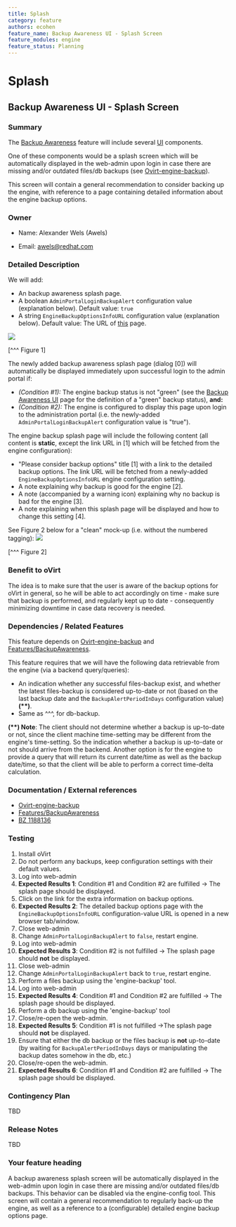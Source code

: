 ```yaml
---
title: Splash
category: feature
authors: ecohen
feature_name: Backup Awareness UI - Splash Screen
feature_modules: engine
feature_status: Planning
---
```


# Splash

## Backup Awareness UI - Splash Screen

### Summary

The [Backup Awareness](/develop/release-management/features/backupawareness/) feature will include several [UI](/develop/release-management/features/ui/) components.

One of these components would be a splash screen which will be automatically displayed in the web-admin upon login in case there are missing and/or outdated files/db backups (see [Ovirt-engine-backup](/develop/release-management/features/engine/engine-backup/)).

This screen will contain a general recommendation to consider backing up the engine, with reference to a page containing detailed information about the engine backup options.

### Owner

*   Name: Alexander Wels (Awels)

<!-- -->

*   Email: awels@redhat.com

### Detailed Description

We will add:

*   An backup awareness splash page.
*   A boolean `AdminPortalLoginBackupAlert` configuration value (explanation below). Default value: `true`
*   A string `EngineBackupOptionsInfoURL` configuration value (explanation below). Default value: The URL of [this](/develop/release-management/features/engine/engine-backup/) page.

![](/images/wiki/BackupSplash-tagged.png)

[^^^ Figure 1]

The newly added backup awareness splash page (dialog [0]) will automatically be displayed immediately upon successful login to the admin portal if:

*   *(Condition #1):* The engine backup status is not "green" (see the [Backup Awareness UI](/develop/release-management/features/ui/) page for the definition of a "green" backup status), **and:**
*   *(Condition #2):* The engine is configured to display this page upon login to the administration portal (i.e. the newly-added `AdminPortalLoginBackupAlert` configuration value is "true").

The engine backup splash page will include the following content (all content is **static**, except the link URL in [1] which will be fetched from the engine configuration):

*   "Please consider backup options" title [1] with a link to the detailed backup options. The link URL will be fetched from a newly-added `EngineBackupOptionsInfoURL` engine configuration setting.
*   A note explaining why backup is good for the engine [2].
*   A note (accompanied by a warning icon) explaining why no backup is bad for the engine [3].
*   A note explaining when this splash page will be displayed and how to change this setting [4].

See Figure 2 below for a "clean" mock-up (i.e. without the numbered tagging): ![](/images/wiki/BackupSplash.png)

[^^^ Figure 2]

### Benefit to oVirt

The idea is to make sure that the user is aware of the backup options for oVirt in general, so he will be able to act accordingly on time - make sure that backup is performed, and regularly kept up to date - consequently minimizing downtime in case data recovery is needed.

### Dependencies / Related Features

This feature depends on [Ovirt-engine-backup](/develop/release-management/features/engine/engine-backup/) and [Features/BackupAwareness](/develop/release-management/features/backupawareness/).

This feature requires that we will have the following data retrievable from the engine (via a backend query/queries):

*   An indication whether any successful files-backup exist, and whether the latest files-backup is considered up-to-date or not (based on the last backup date and the `BackupAlertPeriodInDays` configuration value)**(\*\*)**.
*   Same as ^^^, for db-backup.

**(\*\*) Note**: The client should not determine whether a backup is up-to-date or not, since the client machine time-setting may be different from the engine's time-setting. So the indication whether a backup is up-to-date or not should arrive from the backend. Another option is for the engine to provide a query that will return its current date/time as well as the backup date/time, so that the client will be able to perform a correct time-delta calculation.

### Documentation / External references

*   [Ovirt-engine-backup](/develop/release-management/features/engine/engine-backup/)
*   [Features/BackupAwareness](/develop/release-management/features/backupawareness/)
*   [BZ 1188136](https://bugzilla.redhat.com/show_bug.cgi?id=1188136)

### Testing

1.  Install oVirt
2.  Do not perform any backups, keep configuration settings with their default values.
3.  Log into web-admin
4.  **Expected Results 1**: Condition #1 and Condition #2 are fulfilled -> The splash page should be displayed.
5.  Click on the link for the extra information on backup options.
6.  **Expected Results 2**: The detailed backup options page with the `EngineBackupOptionsInfoURL` configuration-value URL is opened in a new browser tab/window.
7.  Close web-admin
8.  Change `AdminPortalLoginBackupAlert` to `false`, restart engine.
9.  Log into web-admin
10. **Expected Results 3**: Condition #2 is not fulfilled -> The splash page should **not** be displayed.
11. Close web-admin
12. Change `AdminPortalLoginBackupAlert` back to `true`, restart engine.
13. Perform a files backup using the 'engine-backup' tool.
14. Log into web-admin
15. **Expected Results 4**: Condition #1 and Condition #2 are fulfilled -> The splash page should be displayed.
16. Perform a db backup using the 'engine-backup' tool
17. Close/re-open the web-admin.
18. **Expected Results 5**: Condition #1 is not fulfilled ->The splash page should **not** be displayed.
19. Ensure that either the db backup or the files backup is **not** up-to-date (by waiting for `BackupAlertPeriodInDays` days or manipulating the backup dates somehow in the db, etc.)
20. Close/re-open the web-admin.
21. **Expected Results 6**: Condition #1 and Condition #2 are fulfilled -> The splash page should be displayed.

### Contingency Plan

TBD

### Release Notes

TBD

### Your feature heading

A backup awareness splash screen will be automatically displayed in the web-admin upon login in case there are missing and/or outdated files/db backups. This behavior can be disabled via the engine-config tool. This screen will contain a general recommendation to regularly back-up the engine, as well as a reference to a (configurable) detailed engine backup options page.



